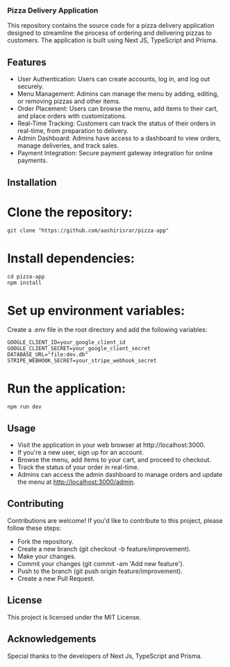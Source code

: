 ### Pizza Delivery Application

This repository contains the source code for a pizza delivery application designed to streamline the process of ordering and delivering pizzas to customers. The application is built using Next JS, TypeScript and Prisma.

## Features

- User Authentication: Users can create accounts, log in, and log out securely.
- Menu Management: Admins can manage the menu by adding, editing, or removing pizzas and other items.
- Order Placement: Users can browse the menu, add items to their cart, and place orders with customizations.
- Real-Time Tracking: Customers can track the status of their orders in real-time, from preparation to delivery.
- Admin Dashboard: Admins have access to a dashboard to view orders, manage deliveries, and track sales.
- Payment Integration: Secure payment gateway integration for online payments.

## Installation

# Clone the repository:

    git clone "https://github.com/aashirisrar/pizza-app"

# Install dependencies:

    cd pizza-app
    npm install

# Set up environment variables:

Create a .env file in the root directory and add the following variables:

    GOOGLE_CLIENT_ID=your_google_client_id
    GOOGLE_CLIENT_SECRET=your_google_client_secret
    DATABASE_URL="file:dev.db"
    STRIPE_WEBHOOK_SECRET=your_stripe_webhook_secret

# Run the application:

    npm run dev

## Usage

- Visit the application in your web browser at http://localhost:3000.
- If you're a new user, sign up for an account.
- Browse the menu, add items to your cart, and proceed to checkout.
- Track the status of your order in real-time.
- Admins can access the admin dashboard to manage orders and update the menu at [http://localhost:3000/admin](http://localhost:3000/admin).

## Contributing

Contributions are welcome! If you'd like to contribute to this project, please follow these steps:

- Fork the repository.
- Create a new branch (git checkout -b feature/improvement).
- Make your changes.
- Commit your changes (git commit -am 'Add new feature').
- Push to the branch (git push origin feature/improvement).
- Create a new Pull Request.

## License

This project is licensed under the MIT License.

## Acknowledgements

Special thanks to the developers of Next Js, TypeScript and Prisma.
